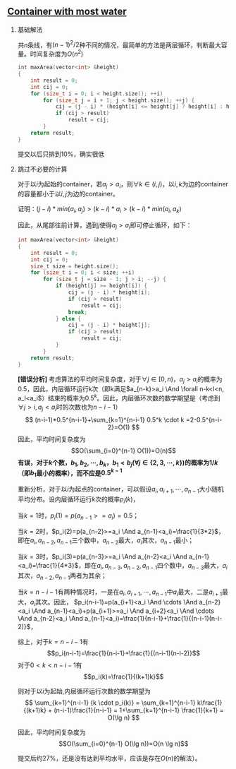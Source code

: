 ## [Container with most water](https://leetcode.com/problems/container-with-most-water/)

1. 基础解法

    共$n$条线，有$(n-1)^2/2$种不同的情况，最简单的方法是两层循环，判断最大容量。时间复杂度为$O(n^2)$

    ```c++
    int maxArea(vector<int> &height)
    {
        int result = 0;
        int cij = 0;
        for (size_t i = 0; i < height.size(); ++i)
            for (size_t j = i + 1; j < height.size(); ++j) {
                cij = (j - i) * (height[i] <= height[j] ? height[i] : height[j]);
                if (cij > result)
                    result = cij;
            }
        return result;
    }
    ```

    提交以后只排到10%，确实很低

2. 跳过不必要的计算

    对于以$i$为起始的container，若$a_j>a_i$，则$\forall k \in (i,j)$，以$i,k$为边的container的容量都小于以$i,j$为边的container。

    证明：$(j-i)*min(a_i,a_j)>(k-i)*a_i>(k-i)*min(a_i,a_k)$

    因此，从尾部往前计算，遇到$j$使得$a_j>a_i$即可停止循环，如下：

    ```c++
    int maxArea(vector<int> &height)
    {
        int result = 0;
        int cij = 0;
        size_t size = height.size();
        for (size_t i = 0; i < size; ++i)
            for (size_t j = size - 1; j > i; --j) {
                if (height[j] >= height[i]) {
                    cij = (j - i) * height[i];
                    if (cij > result)
                        result = cij;
                    break;
                } else {
                    cij = (j - i) * height[j];
                    if (cij > result)
                        result = cij;
                }
            }
        return result;
    }
    ```

    **[错误分析]**
    考虑算法的平均时间复杂度，对于$\forall j \in [0,n)$，$a_j>a_i$的概率为0.5，因此，内层循环运行k次（即k满足$a_{n-k}>a_i \And \forall n-k<l<n, a_l<a_i$）结束的概率为$0.5^k$。因此，内层循环次数的数学期望是（考虑到$\forall j>i, a_j<a_i$时的次数也为$n-i-1$）
    $$
    (n-i-1)*0.5^{n-i-1}+\sum_{k=1}^{n-i-1} 0.5^k \cdot k =2-0.5^{n-i-2}=O(1)
    $$
    因此，平均时间复杂度为
    $$O(\sum_{i=0}^{n-1} O(1))=O(n)$$
    **有误，对于$k$个数，$b_1,b_2,\cdots,b_k$，$b_1<b_j (\forall j\in\{2,3,\cdots,k\})$的概率为$1/k$（即$b_1$最小的概率），而不应是$0.5^{k-1}$**

    重新分析，对于以$i$为起点的container，可以假设$a_i,a_{i+1},\cdots,a_{n-1}$大小随机平均分布。设内层循环运行$k$次的概率$p_i(k)$，

    当$k=1$时，$p_i(1)=p(a_{n-1}>=a_i)=0.5$；

    当$k=2$时，$p_i(2)=p(a_{n-2}>=a_i \And a_{n-1}<a_i)=\frac{1}{3*2}$，即在$a_i,a_{n-2},a_{n-1}$三个数中，$a_{n-2}$最大，$a_i$其次，$a_{n-1}$最小；

    当$k=3$时，$p_i(3)=p(a_{n-3}>=a_i \And a_{n-2}<a_i \And a_{n-1}<a_i)=\frac{1}{4*3}$，即在$a_i,a_{n-3},a_{n-2},a_{n-1}$四个数中，$a_{n-3}$最大，$a_i$其次，$a_{n-2},a_{n-1}$两者为其余；

    当$k=n-i-1$有两种情况时，一是在$a_i,a_{i+1},\cdots,a_{n-1}$中$a_i$最大，二是$a_{i+1}$最大，$a_i$其次。因此，
    $p_i(n-i-1)=p(a_{i+1}<a_i \And \cdots \And a_{n-2}<a_i \And a_{n-1}<a_i)+p(a_{i+1}>=a_i \And a_{i+2}<a_i \And \cdots \And a_{n-2}<a_i \And a_{n-1}<a_i)=\frac{1}{n-i-1}+\frac{1}{(n-i-1)(n-i-2)}$，

    综上，对于$k=n-i-1$有
    $$p_i(n-i-1)=\frac{1}{n-i-1}+\frac{1}{(n-i-1)(n-i-2)}$$
    对于$0<k<n-i-1$有
    $$p_i(k)=\frac{1}{(k+1)k}$$

    则对于以$i$为起始,内层循环运行次数的数学期望为
    $$
    \sum_{k=1}^{n-i-1} {k \cdot p_i(k)}
    = \sum_{k=1}^{n-i-1} k\frac{1}{(k+1)k} + (n-i-1)\frac{1}{n-i-1}
    = 1+\sum_{k=1}^{n-i-1} \frac{1}{k+1}
    = O(\lg n)
    $$

    因此，平均时间复杂度为
    $$O(\sum_{i=0}^{n-1} O(\lg n))=O(n \lg n)$$

    提交后约27%，还是没有达到平均水平，应该是存在$O(n)$的解法）。
